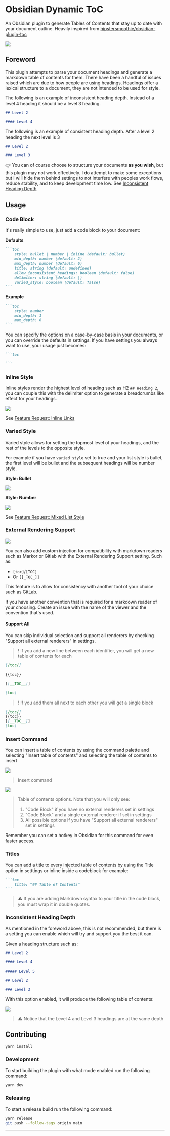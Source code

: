 # Obsidian Dynamic ToC

An Obsidian plugin to generate Tables of Contents that stay up to date with your document outline. Heavily inspired from [hipstersmoothie/obsidian-plugin-toc](https://github.com/hipstersmoothie/obsidian-plugin-toc)

![](media/screenshot.jpg)

## Foreword

This plugin attempts to parse your document headings and generate a markdown table of contents for them. There have been a handful of issues raised which are due to how people are using headings. Headings offer a lexical structure to a document, they are not intended to be used for style.

The following is an example of inconsistent heading depth. Instead of a level 4 heading it should be a level 3 heading.

```md
## Level 2

#### Level 4
```

The following is an example of consistent heading depth. After a level 2 heading the next level is 3

```md
## Level 2

### Level 3
```

👉 You can of course choose to structure your documents **as you wish**, but this plugin may not work effectively. I do attempt to make some exceptions but I will hide them behind settings to not interfere with peoples work flows, reduce stability, and to keep development time low. See [Inconsistent Heading Depth](#inconsistent-heading-depth)

## Usage

### Code Block

It's really simple to use, just add a code block to your document:

**Defaults**

````markdown
```toc
	style: bullet | number | inline (default: bullet)
	min_depth: number (default: 2)
	max_depth: number (default: 6)
	title: string (default: undefined)
	allow_inconsistent_headings: boolean (default: false)
	delimiter: string (default: |)
	varied_style: boolean (default: false)
```
````

**Example**

````markdown
```toc
	style: number
	min_depth: 1
	max_depth: 6
```
````

You can specify the options on a case-by-case basis in your documents, or you can override the defaults in settings. If you have settings you always want to use, your usage just becomes:

````markdown
```toc

```
````

### Inline Style

Inline styles render the highest level of heading such as H2 `## Heading 2`, you can couple this with the delimiter option to generate a breadcrumbs like effect for your headings.

![](media/inline-headings.jpg)

See [Feature Request: Inline Links](https://github.com/Aidurber/obsidian-plugin-dynamic-toc/issues/42)

### Varied Style

Varied style allows for setting the topmost level of your headings, and the rest of the levels to the opposite style.

For example if you have `varied_style` set to true and your list style is bullet, the first level will be bullet and the subsequent headings will be number style.

**Style: Bullet**

![](media/varied-style-bullet.jpg)

**Style: Number**

![](media/varied-style-number.jpg)

See [Feature Request: Mixed List Style](https://github.com/Aidurber/obsidian-plugin-dynamic-toc/issues/35)

### External Rendering Support

![](media/settings.jpg)

You can also add custom injection for compatibility with markdown readers such as Markor or Gitlab with the External Rendering Support setting. Such as:

- `[toc]`/`[TOC]`
- Or `[[_TOC_]]`

This feature is to allow for consistency with another tool of your choice such as GitLab.

If you have another convention that is required for a markdown reader of your choosing. Create an issue with the name of the viewer and the convention that's used.

#### Support All

You can skip individual selection and support all renderers by checking "Support all external renderers" in settings.

> ! If you add a new line between each identifier, you will get a new table of contents for each

```markdown
[/toc/]

{{toc}}

[[__TOC__]]

[toc]
```

> ! If you add them all next to each other you will get a single block

```markdown
[/toc/]
{{toc}}
[[__TOC__]]
[toc]
```

### Insert Command

You can insert a table of contents by using the command palette and selecting "Insert table of contents" and selecting the table of contents to insert

![](media/toc-command.jpg)

> Insert command

![](media/toc-command-options.jpg)

> Table of contents options.
> Note that you will only see:
>
> 1. "Code Block" if you have no external renderers set in settings
> 2. "Code Block" and a single external renderer if set in settings
> 3. All possible options if you have "Support all external renderers" set in settings

Remember you can set a hotkey in Obsidian for this command for even faster access.

### Titles

You can add a title to every injected table of contents by using the Title option in setttings or inline inside a codeblock for example:

````markdown
```toc
	title: "## Table of Contents"
```
````

> ⚠️ If you are adding Markdown syntax to your title in the code block, you must wrap it in double quotes.

### Inconsistent Heading Depth

As mentioned in the foreword above, this is not recommended, but there is a setting you can enable which will try and support you the best it can.

Given a heading structure such as:

```md
## Level 2

#### Level 4

##### Level 5

## Level 2

### Level 3
```

With this option enabled, it will produce the following table of contents:

![](media/inconsistent-heading-depth.jpg)

> ⚠️ Notice that the Level 4 and Level 3 headings are at the same depth

## Contributing

```bash
yarn install
```

### Development

To start building the plugin with what mode enabled run the following command:

```bash
yarn dev
```

### Releasing

To start a release build run the following command:

```bash
yarn release
git push --follow-tags origin main
```

---

